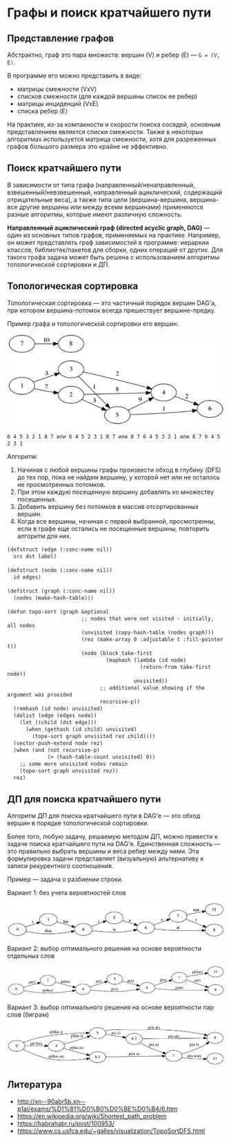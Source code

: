# Графы и поиск кратчайшего пути

## Представление графов

Абстрактно, граф это пара множеств: вершин (V) и ребер (E) — `G = (V, E)`.

В программе его можно представить в виде:

- матрицы смежности (VxV)
- списков смежности (для каждой вершины список ее ребер)
- матрицы инциденций (VxE)
- списка ребер (E)

На практике, из-за компакности и скорости поиска соседей, основным представлением является списки смежности.
Также в некоторых алгоритмах используется матрица смежности, хотя для разреженных графов большого размера это крайне не эффективно.


## Поиск кратчайшего пути

В зависимости от типа графа (направленный/ненаправленный, взвешенный/невзвешенный, направленный ациклический, содержащий отрицательные веса), а также типа цели (вершина-вершина, вершина-все другие вершины или между всеми вершинами) применяются разные алгоритмы, которые имеют различную сложность.

**Направленный ациклический граф (directed acyclic graph, DAG)** — один из основных типов графов, применяемых на практике. Например, он может представлять граф зависимостей в программе: иерархии классов, библиотек/пакетов для сборки, одних операций от других. Для такого графа задача может быть решена с использованием алгоритмы топологической сортировки и ДП.

## Топологическая сортировка

Топологическая сортировка — это частичный порядок вершин DAG'а, при котором вершина-потомок всегда прешествует вершине-предку.

Пример графа и топологической сортировки его вершин:

![](img/graph-topo.png)

```
6 4 5 3 2 1 8 7 или 6 4 5 2 3 1 8 7 или 8 7 6 4 5 3 2 1 или 8 7 6 4 5 2 3 1
```

Алгоритм:

1. Начиная с любой вершины графы произвести обход в глубину (DFS) до тех пор, пока не найдем вершину, у которой нет или не осталось не просмотренных потомков.
2. При этом каждую посещенную вершину добавлять ко множеству посещенных.
3. Добавить вершину без потомков в массив отсортированных вершин.
4. Когда все вершины, начиная с первой выбранной, просмотренны, если в графе еще остались не посещенные вершины, повторить алгоритм для них.

```
(defstruct (edge (:conc-name nil))
  src dst label)

(defstruct (node (:conc-name nil))
  id edges)

(defstruct (graph (:conc-name nil))
  (nodes (make-hash-table)))

(defun topo-sort (graph &optional
                        ;; nodes that were not visited - initially, all nodes
                        (unvisited (copy-hash-table (nodes graph)))
                        (rez (make-array 0 :adjustable t :fill-pointer t))
                        (node (block take-first
                                (maphash (lambda (id node)
                                           (return-from take-first node))
                                         unvisited))
                              ;; additional value showing if the argument was provided
                              recursive-p))
  (remhash (id node) unvisited)
  (dolist (edge (edges node))
    (let ((child (dst edge)))
      (when (gethash (id child) unvisited)
        (topo-sort graph unvisited rez child))))
  (vector-push-extend node rez)
  (when (and (not recursive-p)
             (> (hash-table-count unvisited) 0))
    ;; some more unvisited nodes remain
    (topo-sort graph unvisited rez))
  rez)
```


## ДП для поиска кратчайшего пути

Алгоритм ДП для поиска кратчайшего пути в DAG'е — это обход вершин в порядке топологической сортировки.

Более того, любую задачу, решаемую методом ДП, можно привести к задаче поиска кратчайшего пути на DAG'е. Единственная сложность — это правильно выбрать вершины и веса ребер между ними. Эта формулировка задачи представляет (визуальную) альтернативу к записи рекурентного соотношения.

Пример — задача о разбиении строки.

Вариант 1: без учета вероятностей слов

![](img/graph-strsplit-basic.png)

Вариант 2: выбор оптимального решения на основе вероятности отдельных слов

![](img/graph-strsplit-1gram.png)

Вариант 3: выбор оптимального решения на основе вероятности пар слов (биграм)

![](img/graph-strsplit-2grams.png)



## Литература

- http://xn--90abr5b.xn--p1ai/exams/%D1%81%D0%B0%D0%BE%D0%B4/6.htm
- https://en.wikipedia.org/wiki/Shortest_path_problem
- https://habrahabr.ru/post/100953/
- https://www.cs.usfca.edu/~galles/visualization/TopoSortDFS.html
